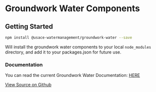 # Groundwork Water Components 

## Getting Started
```bash
npm install @usace-watermanagement/groundwork-water --save
```
Will install the groundwork water components to your local `node_modules` directory, and add it to your packages.json for future use.

### Documentation
You can read the current Groundwork Water Documentation: [HERE](https://usace-watermanagement.github.io/groundwork-water/)

[View Source on Github](https://github.com/USACE-WaterManagement/groundwork-water)